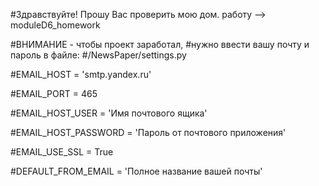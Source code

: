 #Здравствуйте! Прошу Вас проверить мою дом. работу --> moduleD6_homework

#ВНИМАНИЕ - чтобы проект заработал, 
#нужно ввести вашу почту и пароль в файле: #/NewsPaper/settings.py


#EMAIL_HOST = 'smtp.yandex.ru'

#EMAIL_PORT = 465

#EMAIL_HOST_USER = 'Имя почтового ящика'

#EMAIL_HOST_PASSWORD = 'Пароль от почтового приложения'       

#EMAIL_USE_SSL = True

#DEFAULT_FROM_EMAIL = 'Полное название вашей почты'   





